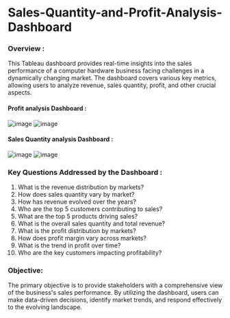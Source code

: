 # Sales-Quantity-and-Profit-Analysis-Dashboard
### Overview : 
This Tableau dashboard provides real-time insights into the sales performance of a computer hardware business facing challenges in a dynamically changing market. The dashboard covers various key metrics, allowing users to analyze revenue, sales quantity, profit, and other crucial aspects.
#### Profit analysis Dashboard : 
![image](https://github.com/ImaneMdn/Sales-Quantity-and-Profit-Analysis-Dashboard/assets/115882702/f36f4b7a-d2e5-4270-82af-7f8d7c8279e3)
![image](https://github.com/ImaneMdn/Sales-Quantity-and-Profit-Analysis-Dashboard/assets/115882702/02ee2162-2db6-466f-9b14-e66a798a997d)
#### Sales Quantity analysis Dashboard : 
![image](https://github.com/ImaneMdn/Sales-Quantity-and-Profit-Analysis-Dashboard/assets/115882702/ea608e75-a83a-42e3-984c-e50501353e63)
![image](https://github.com/ImaneMdn/Sales-Quantity-and-Profit-Analysis-Dashboard/assets/115882702/dac9e0fe-d629-481b-921e-40656aa48a62)

### Key Questions Addressed by the Dashboard :

1. What is the revenue distribution by markets?
2. How does sales quantity vary by market?
3. How has revenue evolved over the years?
4. Who are the top 5 customers contributing to sales?
5. What are the top 5 products driving sales?
6. What is the overall sales quantity and total revenue?
7. What is the profit distribution by markets?
8. How does profit margin vary across markets?
9. What is the trend in profit over time?
10. Who are the key customers impacting profitability?

### Objective:
The primary objective is to provide stakeholders with a comprehensive view of the business's sales performance. By utilizing the dashboard, users can make data-driven decisions, identify market trends, and respond effectively to the evolving landscape.
